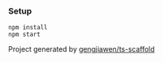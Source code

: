 ### Setup

```
npm install
npm start
```

Project generated by [gengjiawen/ts-scaffold](https://github.com/gengjiawen/ts-scaffold)